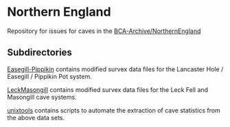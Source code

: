 # Northern England

Repository for issues for caves in the
[BCA-Archive/NorthernEngland](http://cave-registry.org.uk/svn/NorthernEngland/ "Cave Registry Data Archive")

## Subdirectories

[Easegill-Pippikin](Easegill-Pippikin) contains modified survex data
files for the Lancaster Hole / Easegill / Pippikin Pot system.

[LeckMasongill](LeckMasongill) contains modified survex data
files for the Leck Fell and Masongill cave systems.

[unixtools](unixtools) contains scripts to automate the extraction of
cave statistics from the above data sets.
